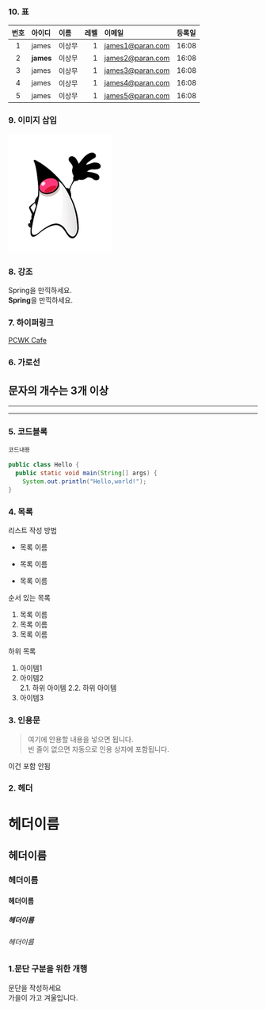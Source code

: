 ### 10. 표
|번호|아이디|이름|레벨|이메일|등록일|
|:------:|:------|:------|------:|:------|:------|
|1|james|이상무|1|james1@paran.com|16:08|
|2|**james**|이상무|1|james2@paran.com|16:08|
|3|james|이상무|1|james3@paran.com|16:08|
|4|james|이상무|1|james4@paran.com|16:08|
|5|james|이상무|1|james5@paran.com|16:08|

### 9. 이미지 삽입
![PCWK Cafe](http://github.com/hykim-king/MARKDOWN_EDU/blob/main/duke.png "설명문구")


### 8. 강조
Spring을 만끽하세요.  
**Spring**을 만끽하세요.


### 7. 하이퍼링크
[PCWK Cafe](https://cafe.daum.net/pcwk/ "설명문구")


### 6. 가로선  
문자의 개수는 3개 이상
---
***
-----


### 5. 코드블록
``` 프로그래밍 언어
코드내용
```

```Java
public class Hello {
  public static void main(String[] args) {
    System.out.println("Hello,world!");
}

```


### 4. 목록
리스트 작성 방법  
* 목록 이름
- 목록 이름
+ 목록 이름

순서 있는 목록
1. 목록 이름
2. 목록 이름
3. 목록 이름

하위 목록
1. 아이템1
2. 아이템2  
2.1. 하위 아이템
2.2. 하위 아이템
3. 아이템3


### 3. 인용문
> 여기에 안용할 내용을 넣으면 됩니다.  
빈 줄이 없으면 자동으로 인용 상자에 포함됩니다.

이건 포함 안됨


### 2. 헤더
# 헤더이름
## 헤더이름
### 헤더이름
#### 헤더이름
##### 헤더이름
###### 헤더이름


### 1.문단 구분을 위한 개행
문단을 작성하세요  
가을이 가고 겨울입니다.
